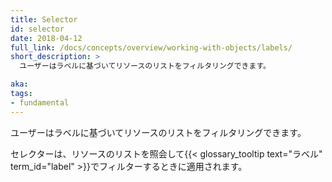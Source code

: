 ```yaml
---
title: Selector
id: selector
date: 2018-04-12
full_link: /docs/concepts/overview/working-with-objects/labels/
short_description: >
  ユーザーはラベルに基づいてリソースのリストをフィルタリングできます。

aka: 
tags:
- fundamental
---
```

 ユーザーはラベルに基づいてリソースのリストをフィルタリングできます。

<!--more--> 

セレクターは、リソースのリストを照会して{{< glossary_tooltip text="ラベル" term_id="label" >}}でフィルターするときに適用されます。
